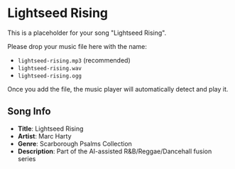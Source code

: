 # Lightseed Rising

This is a placeholder for your song "Lightseed Rising". 

Please drop your music file here with the name:
- `lightseed-rising.mp3` (recommended)
- `lightseed-rising.wav`
- `lightseed-rising.ogg`

Once you add the file, the music player will automatically detect and play it.

## Song Info
- **Title**: Lightseed Rising  
- **Artist**: Marc Harty
- **Genre**: Scarborough Psalms Collection
- **Description**: Part of the AI-assisted R&B/Reggae/Dancehall fusion series